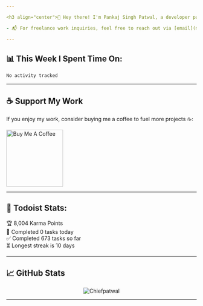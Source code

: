 ```yaml
---

<h3 align="center">👋 Hey there! I'm Pankaj Singh Patwal, a developer passionate about Open Source and Java</h3>

- 📬 For freelance work inquiries, feel free to reach out via [email](mailto:pankajpatwal.email@gmail.com).

---
```


## 📊 This Week I Spent Time On:
<!--START_SECTION:waka-->

```txt
No activity tracked
```

<!--END_SECTION:waka-->

---

## ☕ Support My Work
If you enjoy my work, consider buying me a coffee to fuel more projects ☕:

<a href="https://www.buymeacoffee.com/chiefpatwal" target="_blank"><img src="https://cdn.buymeacoffee.com/buttons/v2/default-red.png" alt="Buy Me A Coffee" width="150"></a>

---

## 🚧 Todoist Stats:
<!-- TODO-IST:START -->
🏆  8,004 Karma Points  
🌸  Completed 0 tasks today  
✅  Completed 673 tasks so far  
⏳  Longest streak is 10 days  
<!-- TODO-IST:END -->

---

## 📈 GitHub Stats

<p align="center">
 <img src="https://github-readme-stats.vercel.app/api?username=Chiefpatwal&show_icons=true&theme=gotham" alt="Chiefpatwal" />
</p>

___
